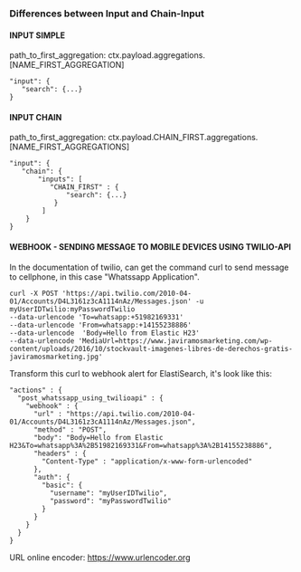 ### Differences between Input and Chain-Input

#### INPUT SIMPLE
path_to_first_aggregation: ctx.payload.aggregations.[NAME_FIRST_AGGREGATION]
```
"input": {
   "search": {...}
}
```

#### INPUT CHAIN

path_to_first_aggregation: ctx.payload.CHAIN_FIRST.aggregations.[NAME_FIRST_AGGREGATIONS]

```
"input": {
   "chain": {
       "inputs": [
          "CHAIN_FIRST" : {
              "search": {...}
           }
        ]
    }
}
```
#### WEBHOOK - SENDING MESSAGE TO MOBILE DEVICES USING TWILIO-API
In the documentation of twilio, can get the command curl to send message to cellphone, in this case "Whatssapp Application".
```
curl -X POST 'https://api.twilio.com/2010-04-01/Accounts/D4L3161z3cA1114nAz/Messages.json' -u myUserIDTwilio:myPasswordTwilio 
--data-urlencode 'To=whatsapp:+51982169331'  
--data-urlencode 'From=whatsapp:+14155238886' 
--data-urlencode  'Body=Hello from Elastic H23'  
--data-urlencode 'MediaUrl=https://www.javiramosmarketing.com/wp-content/uploads/2016/10/stockvault-imagenes-libres-de-derechos-gratis-javiramosmarketing.jpg'
```

Transform this curl to webhook alert for ElastiSearch, it's look like this:

```
"actions" : {
  "post_whatssapp_using_twilioapi" : {
    "webhook" : {
      "url" : "https://api.twilio.com/2010-04-01/Accounts/D4L3161z3cA1114nAz/Messages.json",
      "method" : "POST",
      "body": "Body=Hello from Elastic H23&To=whatsapp%3A%2B51982169331&From=whatsapp%3A%2B14155238886",
      "headers" : {
        "Content-Type" : "application/x-www-form-urlencoded"
      },
      "auth": {
        "basic": {
          "username": "myUserIDTwilio",
          "password": "myPasswordTwilio"
        }
      }
    }
  }
}
```
URL online encoder: https://www.urlencoder.org
